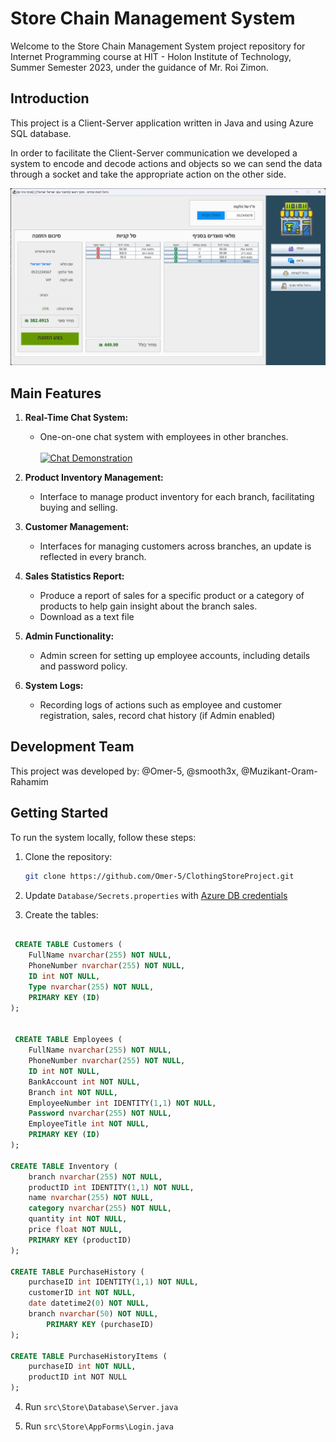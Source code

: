 # Store Chain Management System

Welcome to the Store Chain Management System project repository for Internet Programming course at HIT - Holon Institute of Technology, Summer Semester 2023, under the guidance of Mr. Roi Zimon.

## Introduction
This project is a Client-Server application written in Java and using Azure SQL database.

In order to facilitate the Client-Server communication we developed a system to encode and decode actions and objects so we can send the data through a socket and take the appropriate action on the other side.


![Shop Preview](https://raw.githubusercontent.com/Omer-5/ClothingStoreProject/main/src/Store/Images/shop-preview.png)

## Main Features

1. **Real-Time Chat System:**
   - One-on-one chat system with employees in other branches. </br></br>
[![Chat Demonstration](https://markdown-videos-api.jorgenkh.no/url?url=https%3A%2F%2Fwww.youtube.com%2Fwatch%3Fv%3D9lE3vSYuEBA)](https://www.youtube.com/watch?v=9lE3vSYuEBA)

1. **Product Inventory Management:**
   - Interface to manage product inventory for each branch, facilitating buying and selling.

1. **Customer Management:**
   - Interfaces for managing customers across branches, an update is reflected in every branch.

1. **Sales Statistics Report:**
    - Produce a report of sales for a specific product or a category of products to help gain insight about the branch sales.
    - Download as a text file

1. **Admin Functionality:**
   - Admin screen for setting up employee accounts, including details and password policy.

1. **System Logs:**
    - Recording logs of actions such as employee and customer registration, sales, record chat history (if Admin enabled)

## Development Team

This project was developed by: @Omer-5, @smooth3x, @Muzikant-Oram-Rahamim

## Getting Started

To run the system locally, follow these steps:

1. Clone the repository:

   ```bash
   git clone https://github.com/Omer-5/ClothingStoreProject.git

1. Update `Database/Secrets.properties` with [Azure DB credentials](https://learn.microsoft.com/en-us/azure/azure-sql/database/connect-query-content-reference-guide?view=azuresql)

1. Create the tables:
```SQL

 CREATE TABLE Customers (
    FullName nvarchar(255) NOT NULL,
	PhoneNumber nvarchar(255) NOT NULL,
    ID int NOT NULL,
    Type nvarchar(255) NOT NULL,
    PRIMARY KEY (ID)
);


 CREATE TABLE Employees (
    FullName nvarchar(255) NOT NULL,
	PhoneNumber nvarchar(255) NOT NULL,
    ID int NOT NULL,
    BankAccount int NOT NULL,
	Branch int NOT NULL,
	EmployeeNumber int IDENTITY(1,1) NOT NULL,
	Password nvarchar(255) NOT NULL,
	EmployeeTitle int NOT NULL,
    PRIMARY KEY (ID)
);

CREATE TABLE Inventory (
    branch nvarchar(255) NOT NULL,
    productID int IDENTITY(1,1) NOT NULL,
	name nvarchar(255) NOT NULL,
    category nvarchar(255) NOT NULL,
    quantity int NOT NULL,
    price float NOT NULL,
    PRIMARY KEY (productID)
);

CREATE TABLE PurchaseHistory (
	purchaseID int IDENTITY(1,1) NOT NULL,
	customerID int NOT NULL,
	date datetime2(0) NOT NULL,
	branch nvarchar(50) NOT NULL,
    	PRIMARY KEY (purchaseID)
);

CREATE TABLE PurchaseHistoryItems (
	purchaseID int NOT NULL,
	productID int NOT NULL
);
```

4. Run `src\Store\Database\Server.java`

1. Run `src\Store\AppForms\Login.java`
